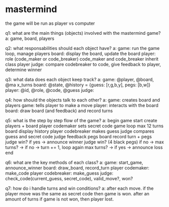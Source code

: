 # mastermind
the game will be run as player vs computer

q1: what are the main things (objects) involved with the mastermind game?
a: game, board, players

q2: what responsabilities should each object have?
a: 
game: run the game loop, manage players
board: display the board, update the board
player: role (code_maker or code_breaker) code_maker and code_breaker inherit class player
judge: compare codebreaker to code, give feedback to player, determine winner

q3: what data does each object keep track?
a:
game: @player, @board, @ma  x_turns
board: @state, @history = {guess: [r,g,b,y], pegs: [b,w]}
player: @id, @role, @code, @guess
judge: 

q4: how should the objects talk to each other?
a:
game: creates board and players
game: tells player to make a move
player: interacts with the board
board: draw board (and feedback) and record turns

q5: what is the step by step flow of the game?
a:
begin
game start
create players + board
player codemaker sets secret code
game loop max 12 turns
board display history
player codebreaker makes guess
judge compares guess and secret code
judge feedback pegs
board record turn + pegs
judge win? if yes -> announce winner
judge win? (4 black pegs) if no -> max turns? -> if no -> turn += 1, loop again
max turns? -> if yes -> announce loss
end

q6: what are the key methods of each class?
a:
game: start_game, announce_winner
board: draw_board, record_turn
player codemaker: make_code
player codebreaker: make_guess
judge: check_code(current_guess, secret_code), valid_move?, won?

q7: how do i handle turns and win conditions?
a: after each move. if the player move was the same as secret code then game is won.
after an amount of turns if game is not won, then player lost.